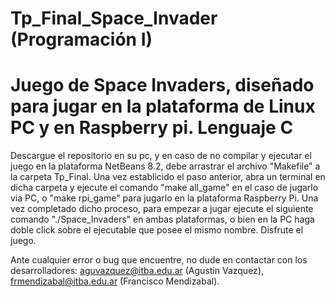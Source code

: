 # Tp_Final_Space_Invader (Programación I)
# Juego de Space Invaders, diseñado para jugar en la plataforma de Linux PC y en Raspberry pi. Lenguaje C

Descargue el repositorio en su pc, y en caso de no compilar y ejecutar el juego en la plataforma NetBeans 8.2, debe arrastrar el archivo "Makefile" a la carpeta Tp_Final.
Una vez establicido el paso anterior, abra un terminal en dicha carpeta y ejecute el comando "make all_game" en el caso de jugarlo via PC, o "make rpi_game" para jugarlo en la plataforma Raspberry Pi.
Una vez completado dicho proceso, para empezar a jugar ejecute el siguiente comando "./Space_Invaders" en ambas plataformas, o bien en la PC haga doble click sobre el ejecutable que posee el mismo nombre.
Disfrute el juego.

Ante cualquier error o bug que encuentre, no dude en contactar con los desarrolladores: aguvazquez@itba.edu.ar (Agustin Vazquez), frmendizabal@itba.edu.ar (Francisco Mendizabal).
